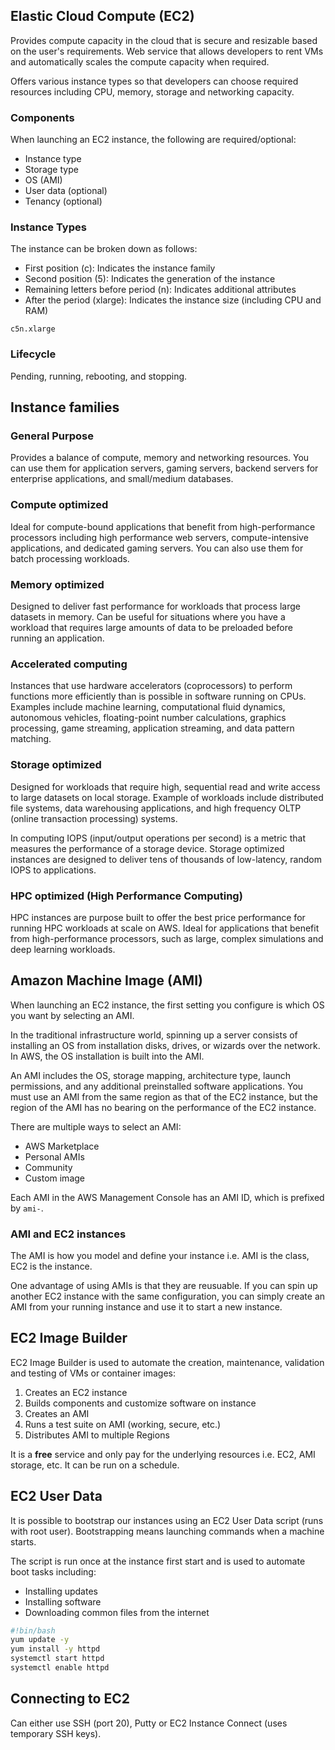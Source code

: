 ## Elastic Cloud Compute (EC2)

Provides compute capacity in the cloud that is secure and resizable based on the user's requirements. Web service that allows developers to rent VMs and automatically scales the compute capacity when required.

Offers various instance types so that developers can choose required resources including CPU, memory, storage and networking capacity.

### Components

When launching an EC2 instance, the following are required/optional:

- Instance type
- Storage type
- OS (AMI)
- User data (optional)
- Tenancy (optional)

### Instance Types

The instance can be broken down as follows:

- First position (c): Indicates the instance family
- Second position (5): Indicates the generation of the instance
- Remaining letters before period (n): Indicates additional attributes
- After the period (xlarge): Indicates the instance size (including CPU and RAM)

```
c5n.xlarge
```

### Lifecycle

Pending, running, rebooting, and stopping.

## Instance families

### General Purpose

Provides a balance of compute, memory and networking resources. You can use them for application servers, gaming servers, backend servers for enterprise applications, and small/medium databases.

### Compute optimized

Ideal for compute-bound applications that benefit from high-performance processors including high performance web servers, compute-intensive applications, and dedicated gaming servers. You can also use them for batch processing workloads.

### Memory optimized

Designed to deliver fast performance for workloads that process large datasets in memory. Can be useful for situations where you have a workload that requires large amounts of data to be preloaded before running an application.

### Accelerated computing

Instances that use hardware accelerators (coprocessors) to perform functions more efficiently than is possible in software running on CPUs. Examples include machine learning, computational fluid dynamics, autonomous vehicles, floating-point number calculations, graphics processing, game streaming, application streaming, and data pattern matching.

### Storage optimized

Designed for workloads that require high, sequential read and write access to large datasets on local storage. Example of workloads include distributed file systems, data warehousing applications, and high frequency OLTP (online transaction processing) systems.

In computing IOPS (input/output operations per second) is a metric that measures the performance of a storage device. Storage optimized instances are designed to deliver tens of thousands of low-latency, random IOPS to applications.

### HPC optimized (High Performance Computing)

HPC instances are purpose built to offer the best price performance for running HPC workloads at scale on AWS. Ideal for applications that benefit from high-performance processors, such as large, complex simulations and deep learning workloads.

## Amazon Machine Image (AMI)

When launching an EC2 instance, the first setting you configure is which OS you want by selecting an AMI.

In the traditional infrastructure world, spinning up a server consists of installing an OS from installation disks, drives, or wizards over the network. In AWS, the OS installation is built into the AMI.

An AMI includes the OS, storage mapping, architecture type, launch permissions, and any additional preinstalled software applications. You must use an AMI from the same region as that of the EC2 instance, but the region of the AMI has no bearing on the performance of the EC2 instance.

There are multiple ways to select an AMI:

- AWS Marketplace
- Personal AMIs
- Community
- Custom image

Each AMI in the AWS Management Console has an AMI ID, which is prefixed by `ami-`.

### AMI and EC2 instances

The AMI is how you model and define your instance i.e. AMI is the class, EC2 is the instance.

One advantage of using AMIs is that they are reusuable. If you can spin up another EC2 instance with the same configuration, you can simply create an AMI from your running instance and use it to start a new instance.

## EC2 Image Builder

EC2 Image Builder is used to automate the creation, maintenance, validation and testing of VMs or container images:

1. Creates an EC2 instance
2. Builds components and customize software on instance
3. Creates an AMI
4. Runs a test suite on AMI (working, secure, etc.)
5. Distributes AMI to multiple Regions

It is a **free** service and only pay for the underlying resources i.e. EC2, AMI storage, etc. It can be run on a schedule.

## EC2 User Data

It is possible to bootstrap our instances using an EC2 User Data script (runs with root user). Bootstrapping means launching commands when a machine starts.

The script is run once at the instance first start and is used to automate boot tasks including:

- Installing updates
- Installing software
- Downloading common files from the internet

```bash
#!bin/bash
yum update -y
yum install -y httpd
systemctl start httpd
systemctl enable httpd
```

## Connecting to EC2

Can either use SSH (port 20), Putty or EC2 Instance Connect (uses temporary SSH keys).
